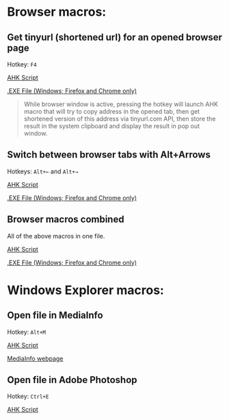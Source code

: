 # Browser macros:

## Get tinyurl (shortened url) for an opened browser page

Hotkey: `F4`

[AHK Script](get_tinyurl_of_an_opened_browser_page.ahk)

[.EXE File (Windows; Firefox and Chrome only)](bin/get_tinyurl_of_an_opened_browser_page.exe)

> While browser window is active, pressing the hotkey will launch AHK macro that will try  to copy address in the opened tab, then get shortened version of this address via tinyurl.com API, then store the result in the system clipboard and display the result in pop out window.

## Switch between browser tabs with Alt+Arrows

Hotkeys: `Alt+←` and `Alt+→`

[AHK Script](alt+arrows_to_navigate_browser_tabs.ahk)

[.EXE File (Windows; Firefox and Chrome only)](bin/alt+arrows_to_navigate_browser_tabs.exe)

## Browser macros combined

All of the above macros in one file.

[AHK Script](combined_scripts/all_browser.ahk)

[.EXE File (Windows; Firefox and Chrome only)](bin/all_browser.exe)

# Windows Explorer macros:

## Open file in MediaInfo
Hotkey: `Alt+M`

[AHK Script](open_file_in_mediainfo.ahk)

[MediaInfo webpage](https://mediaarea.net/en/MediaInfo)

## Open file in Adobe Photoshop

Hotkey: `Ctrl+E`

[AHK Script](open_file_in_photoshop.ahk)
